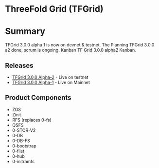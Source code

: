 # ThreeFold Grid (TFGrid)

# Summary

TFGrid 3.0.0 alpha 1  is now on devnet & testnet. The Planning TFGrid 3.0.0 a2 done, scrum is ongoing. Kanban TF Grid 3.0.0 alpha2 Kanban.

## Releases

- [TFGrid 3.0.0 Alpha-2](tfgrid_3.0.0.a2) - Live on testnet
- [TFGrid 3.0.0 Alpha-1](tfgrid_3.0.0.a1) - Live on Mainnet

## Product Components 

- ZOS 
- Zinit 
- RFS (replaces 0-fs)
- QSFS 
- 0-STOR-V2  
- 0-DB 
- 0-DB-FS 
- 0-bootstrap 
- 0-flist 
- 0-hub 
- 0-initramfs 
